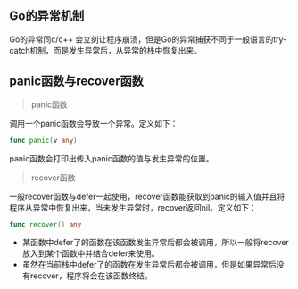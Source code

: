 ## Go的异常机制

Go的异常同c/c++ 会立刻让程序崩溃，但是Go的异常捕获不同于一般语言的try-catch机制，而是发生异常后，从异常的栈中恢复出来。

## panic函数与recover函数

> panic函数

调用一个panic函数会导致一个异常。定义如下：

```go
func panic(v any)
```

panic函数会打印出传入panic函数的值与发生异常的位置。

> recover函数

一般recover函数与defer一起使用，recover函数能获取到panic的输入值并且将程序从异常中恢复出来，当未发生异常时，recover返回nil。定义如下：

```go
func recover() any
```

* 某函数中defer了的函数在该函数发生异常后都会被调用，所以一般将recover放入到某个函数中并结合defer来使用。
* 虽然在当前栈中defer了的函数在发生异常后都会被调用，但是如果异常后没有recover，程序将会在该函数终结。